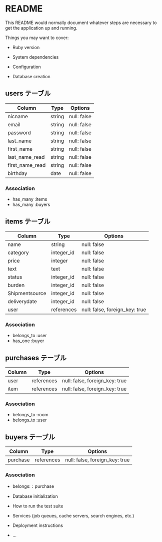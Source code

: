 # README

This README would normally document whatever steps are necessary to get the
application up and running.

Things you may want to cover:

* Ruby version

* System dependencies

* Configuration

* Database creation

## users テーブル

| Column          | Type   | Options     |
| --------------- | ------ | ----------- |
| nicname         | string | null: false |
| email           | string | null: false |
| password        | string | null: false |
| last_name       | string | null: false |
| first_name      | string | null: false |
| last_name_read  | string | null: false |
| first_name_read | string | null: false |
| birthday        | date   | null: false |

### Association

- has_many :items
- has_many :buyers

## items テーブル

| Column         | Type        | Options                        |
| -------------- | ----------- | ------------------------------ |
| name           | string      | null: false                    |
| category       | integer_id  | null: false                    |
| price          | integer     | null: false                    |
| text           | text        | null: false                    |
| status         | integer_id  | null: false                    |
| burden         | integer_id  | null: false                    |
| Shipmentsource | integer_id  | null: false                    |
| deliverydate   | integer_id  | null: false                    |
| user           | references  | null: false, foreign_key: true |

### Association

- belongs_to :user
- has_one :buyer

## purchases テーブル

| Column           | Type       | Options                        |
| ---------------- | ---------- | ------------------------------ |
| user             | references | null: false, foreign_key: true |
| item             | references | null: false, foreign_key: true |

### Association

- belongs_to :room
- belongs_to :user

## buyers テーブル

| Column           | Type       | Options                        |
| ---------------- | ---------- | ------------------------------ |
| purchase         | references | null: false, foreign_key: true |

### Association

- belongs:：purchase

* Database initialization

* How to run the test suite

* Services (job queues, cache servers, search engines, etc.)

* Deployment instructions

* ...
